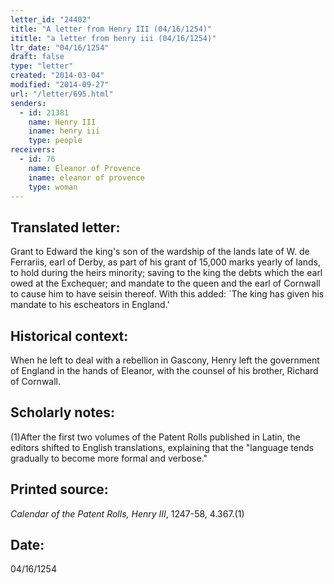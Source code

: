 ```yaml
---
letter_id: "24402"
title: "A letter from Henry III (04/16/1254)"
ititle: "a letter from henry iii (04/16/1254)"
ltr_date: "04/16/1254"
draft: false
type: "letter"
created: "2014-03-04"
modified: "2014-09-27"
url: "/letter/695.html"
senders:
  - id: 21381
    name: Henry III
    iname: henry iii
    type: people
receivers:
  - id: 76
    name: Eleanor of Provence
    iname: eleanor of provence
    type: woman
---
```

<h2> Translated letter:</h2>Grant to Edward the king's son of the wardship of the lands late of W. de Ferrariis, earl of Derby, as part of his grant of 15,000 marks yearly of lands, to hold during the heirs minority; saving to the king the debts which the earl owed at the Exchequer; and mandate to the queen and the earl of Cornwall to cause him to have seisin thereof.
With this added:  `The king has given his mandate to his escheators in England.'
<h2 class="mt-4"> Historical context:</h2>When he left to deal with a rebellion in Gascony, Henry left the government of England in the hands of Eleanor, with the counsel of his brother, Richard of Cornwall.
<h2 class="mt-4"> Scholarly notes:</h2>(1)After the first two volumes of the Patent Rolls published in Latin, the editors shifted to English translations, explaining that the "language tends gradually to become more formal and verbose."
<h2 class="mt-4"> Printed source:</h2><p><em>Calendar of the Patent Rolls, Henry III</em>, 1247-58, 4.367.(1)</p><h2 class="mt-4"> Date:</h2>04/16/1254